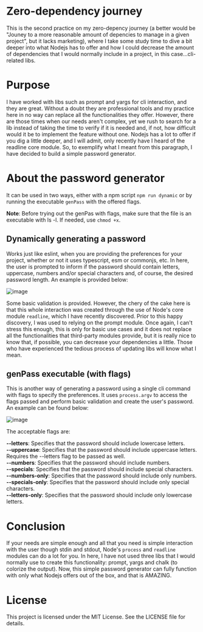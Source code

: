 # Zero-dependency journey

This is the second practice on my zero-depency journey (a better would be "Jouney to a more reasonable amount of depencies to manage in a given project", but it lacks marketing), where I take some study time to dive a bit deeper into what Nodejs has to offer and how I could decrease the amount of dependencies that I would normally include in a project, in this case...cli-related libs.

# Purpose

I have worked with libs such as prompt and yargs for cli interaction, and they are great. Without a doubt they are professional tools and my practice here in no way can replace all the functionalities they offer. However, there are those times when our needs aren't complex, yet we rush to search for a lib instead of taking the time to verify if it is needed and, if not, how difficult would it be to implement the feature without one. Nodejs has a lot to offer if you dig a little deeper, and I will admit, only recently have I heard of the readline core module. So, to exemplify what I meant from this paragraph, I have decided to build a simple password generator.

# About the password generator

It can be used in two ways, either with a npm script `npm run dynamic` or by running the executable `genPass` with the offered flags.

**Note**: Before trying out the genPas with flags, make sure that the file is an executable with ls -l. If needed, use `chmod +x`.

## Dynamically generating a password

Works just like eslint, when you are providing the preferences for your project, whether or not it uses typescript, esm or commonjs, etc. In here, the user is prompted to inform if the password should contain letters, uppercase, numbers and/or special characters and, of course, the desired password length. An example is provided below:

![image](https://github.com/tsirianni/password-generator/assets/92902666/eeeba8a1-e362-4908-b3da-ee87c31756ab)

Some basic validation is provided. However, the chery of the cake here is that this whole interaction was created through the use of Node's core module `readline`, which I have recently discovered. Prior to this happy discovery, I was used to relying on the prompt module. Once again, I can't stress this enough, this is only for basic use cases and it does not replace all the functionalities that third-party modules provide, but it is really nice to know that, if possible, you can decrease your dependencies a little. Those who have experienced the tedious process of updating libs will know what I mean.

## genPass executable (with flags)

This is another way of generating a password using a single cli command with flags to specify the preferences. It uses `process.argv` to access the flags passed and perform basic validation and create the user's password. An example can be found below:

![image](https://github.com/tsirianni/password-generator/assets/92902666/6b4d1d3b-ca99-4fc0-a06c-0f6ca8c98fd2)

The acceptable flags are:

**--letters**: Specifies that the password should include lowercase letters.  
**--uppercase**: Specifies that the password should include uppercase letters. Requires the --letters flag to be passed as well.  
**--numbers**: Specifies that the password should include numbers.  
**--specials**: Specifies that the password should include special characters.  
**--numbers-only**: Specifies that the password should include only numbers.  
**--specials-only**: Specifies that the password should include only special characters.  
**--letters-only**: Specifies that the password should include only lowercase letters.

# Conclusion

If your needs are simple enough and all that you need is simple interaction with the user though stdin and stdout, Node's `process` and `readline` modules can do a lot for you. In here, I have not used three libs that I would normally use to create this functionality: prompt, yargs and chalk (to colorize the output). Now, this simple password generator can fully function with only what Nodejs offers out of the box, and that is AMAZING.

# License

This project is licensed under the MIT License. See the LICENSE file for details.
